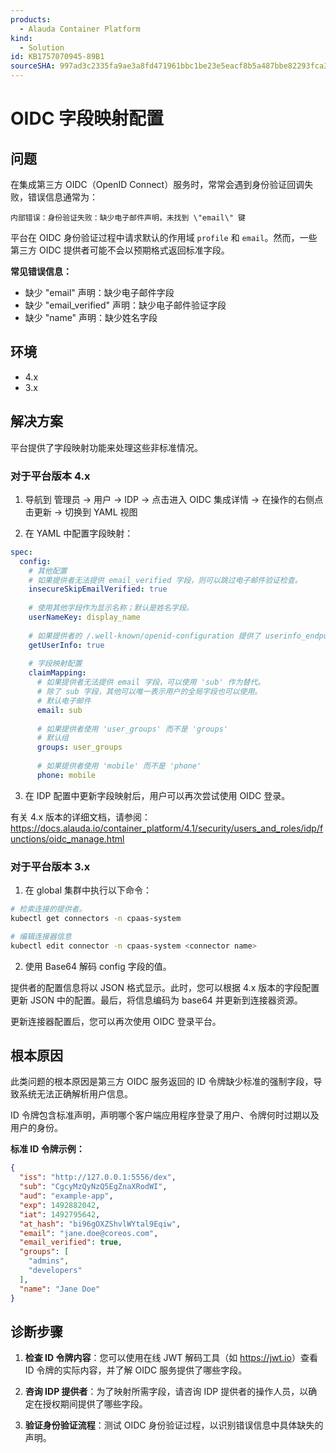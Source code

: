 ```yaml
---
products:
  - Alauda Container Platform
kind:
  - Solution
id: KB1757070945-89B1
sourceSHA: 997ad3c2335fa9ae3a8fd471961bbc1be23e5eacf8b5a487bbe82293fca374d0
---
```


# OIDC 字段映射配置

## 问题

在集成第三方 OIDC（OpenID Connect）服务时，常常会遇到身份验证回调失败，错误信息通常为：

`内部错误：身份验证失败：缺少电子邮件声明，未找到 \"email\" 键`

平台在 OIDC 身份验证过程中请求默认的作用域 `profile` 和 `email`。然而，一些第三方 OIDC 提供者可能不会以预期格式返回标准字段。

**常见错误信息：**

- 缺少 "email" 声明：缺少电子邮件字段
- 缺少 "email_verified" 声明：缺少电子邮件验证字段
- 缺少 "name" 声明：缺少姓名字段

## 环境

- 4.x
- 3.x

## 解决方案

平台提供了字段映射功能来处理这些非标准情况。

### 对于平台版本 4.x

1. 导航到 管理员 → 用户 → IDP → 点击进入 OIDC 集成详情 → 在操作的右侧点击更新 → 切换到 YAML 视图

2. 在 YAML 中配置字段映射：

```yaml
spec:
  config:
    # 其他配置
    # 如果提供者无法提供 email_verified 字段，则可以跳过电子邮件验证检查。
    insecureSkipEmailVerified: true
    
    # 使用其他字段作为显示名称；默认是姓名字段。
    userNameKey: display_name
    
    # 如果提供者的 /.well-known/openid-configuration 提供了 userinfo_endpoint，则可以启用 UserInfo 端点查询。
    getUserInfo: true
    
    # 字段映射配置
    claimMapping:
      # 如果提供者无法提供 email 字段，可以使用 'sub' 作为替代。
      # 除了 sub 字段，其他可以唯一表示用户的全局字段也可以使用。
      # 默认电子邮件
      email: sub
      
      # 如果提供者使用 'user_groups' 而不是 'groups'
      # 默认组
      groups: user_groups
      
      # 如果提供者使用 'mobile' 而不是 'phone'
      phone: mobile
```

3. 在 IDP 配置中更新字段映射后，用户可以再次尝试使用 OIDC 登录。

有关 4.x 版本的详细文档，请参阅：<https://docs.alauda.io/container_platform/4.1/security/users_and_roles/idp/functions/oidc_manage.html>

### 对于平台版本 3.x

1. 在 global 集群中执行以下命令：

```bash
# 检索连接的提供者。
kubectl get connectors -n cpaas-system

# 编辑连接器信息
kubectl edit connector -n cpaas-system <connector name>
```

2. 使用 Base64 解码 config 字段的值。

提供者的配置信息将以 JSON 格式显示。此时，您可以根据 4.x 版本的字段配置更新 JSON 中的配置。最后，将信息编码为 base64 并更新到连接器资源。

更新连接器配置后，您可以再次使用 OIDC 登录平台。

## 根本原因

此类问题的根本原因是第三方 OIDC 服务返回的 ID 令牌缺少标准的强制字段，导致系统无法正确解析用户信息。

ID 令牌包含标准声明，声明哪个客户端应用程序登录了用户、令牌何时过期以及用户的身份。

**标准 ID 令牌示例：**

```json
{
  "iss": "http://127.0.0.1:5556/dex",
  "sub": "CgcyMzQyNzQ5EgZnaXRodWI",
  "aud": "example-app",
  "exp": 1492882042,
  "iat": 1492795642,
  "at_hash": "bi96gOXZShvlWYtal9Eqiw",
  "email": "jane.doe@coreos.com",
  "email_verified": true,
  "groups": [
    "admins",
    "developers"
  ],
  "name": "Jane Doe"
}
```

## 诊断步骤

1. **检查 ID 令牌内容**：您可以使用在线 JWT 解码工具（如 <https://jwt.io>）查看 ID 令牌的实际内容，并了解 OIDC 服务提供了哪些字段。

2. **咨询 IDP 提供者**：为了映射所需字段，请咨询 IDP 提供者的操作人员，以确定在授权期间提供了哪些字段。

3. **验证身份验证流程**：测试 OIDC 身份验证过程，以识别错误信息中具体缺失的声明。
